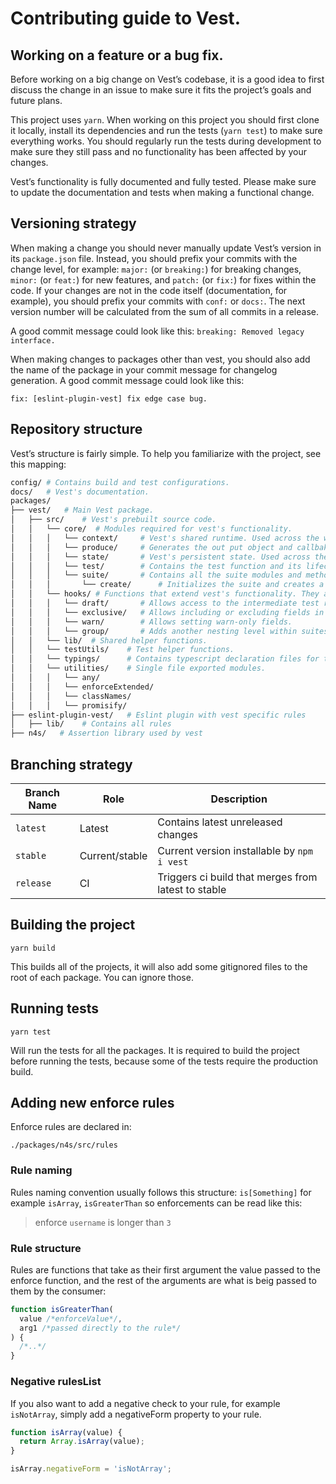 # Contributing guide to Vest.

## Working on a feature or a bug fix.

Before working on a big change on Vest’s codebase, it is a good idea to first discuss the change in an issue to make sure it fits the project’s goals and future plans.

This project uses `yarn`. When working on this project you should first clone it locally, install its dependencies and run the tests (`yarn test`) to make sure everything works. You should regularly run the tests during development to make sure they still pass and no functionality has been affected by your changes.

Vest’s functionality is fully documented and fully tested. Please make sure to update the documentation and tests when making a functional change.

## Versioning strategy

When making a change you should never manually update Vest’s version in its `package.json` file. Instead, you should prefix your commits with the change level, for example: `major:` (or `breaking:`) for breaking changes, `minor:` (or `feat:`) for new features, and `patch:` (or `fix:`) for fixes within the code. If your changes are not in the code itself (documentation, for example), you should prefix your commits with `conf:` or `docs:`. The next version number will be calculated from the sum of all commits in a release.

A good commit message could look like this:
`breaking: Removed legacy interface.`

When making changes to packages other than vest, you should also add the name of the package in your commit message for changelog generation. A good commit message could look like this:

`fix: [eslint-plugin-vest] fix edge case bug.`

## Repository structure

Vest’s structure is fairly simple. To help you familiarize with the project, see this mapping:

```sh
config/ # Contains build and test configurations.
docs/   # Vest's documentation.
packages/
├── vest/   # Main Vest package.
│   ├── src/    # Vest's prebuilt source code.
│   │   └── core/  # Modules required for vest's functionality.
│   │   │   └── context/     # Vest's shared runtime. Used across the whole library.
│   │   │   └── produce/     # Generates the out put object and callbaks.
│   │   │   └── state/       # Vest's persistent state. Used across the whole library.
│   │   │   └── test/        # Contains the test function and its lifecycle.
│   │   │   └── suite/       # Contains all the suite modules and methods
│   │   │       └── create/      # Initializes the suite and creates a context and state.
│   │   └── hooks/ # Functions that extend vest's functionality. They all use context.
│   │   │   └── draft/       # Allows access to the intermediate test result.
│   │   │   └── exclusive/   # Allows including or excluding fields in runtime.
│   │   │   └── warn/        # Allows setting warn-only fields.
│   │   │   └── group/       # Adds another nesting level within suites.
│   │   └── lib/  # Shared helper functions.
│   │   └── testUtils/    # Test helper functions.
│   │   └── typings/      # Contains typescript declaration files for the exported modules.
│   │   └── utilities/    # Single file exported modules.
│   │   │   └── any/
│   │   │   └── enforceExtended/
│   │   │   └── classNames/
│   │   │   └── promisify/
├── eslint-plugin-vest/   # Eslint plugin with vest specific rules
│   ├── lib/    # Contains all rules
├── n4s/   # Assertion library used by vest
```

## Branching strategy

| Branch Name | Role           | Description                                         |
| ----------- | -------------- | --------------------------------------------------- |
| `latest`    | Latest         | Contains latest unreleased changes                  |
| `stable`    | Current/stable | Current version installable by `npm i vest`         |
| `release`   | CI             | Triggers ci build that merges from latest to stable |

## Building the project

```
yarn build
```

This builds all of the projects, it will also add some gitignored files to the root of each package. You can ignore those.

## Running tests

```
yarn test
```

Will run the tests for all the packages. It is required to build the project before running the tests, because some of the tests require the production build.

## Adding new enforce rules

Enforce rules are declared in:

```
./packages/n4s/src/rules
```

### Rule naming

Rules naming convention usually follows this structure: `is[Something]` for example `isArray`, `isGreaterThan` so enforcements can be read like this:

> enforce `username` is longer than `3`

### Rule structure

Rules are functions that take as their first argument the value passed to the enforce function, and the rest of the arguments are what is beig passed to them by the consumer:

```js
function isGreaterThan(
  value /*enforceValue*/,
  arg1 /*passed directly to the rule*/
) {
  /*..*/
}
```

### Negative rulesList

If you also want to add a negative check to your rule, for example `isNotArray`, simply add a negativeForm property to your rule.

```js
function isArray(value) {
  return Array.isArray(value);
}

isArray.negativeForm = 'isNotArray';
```
